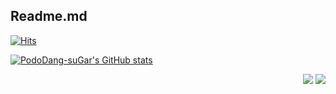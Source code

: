 ## Readme.md

[![Hits](https://hits.seeyoufarm.com/api/count/incr/badge.svg?url=https%3A%2F%2Fgithub.com%2FPodoDang-suGar%2FPodoDang-suGar%2Fblob%2Fmain%2FREADME.md&count_bg=%23555555&title_bg=%23323232&icon=&icon_color=%23FFFFFF&title=hits&edge_flat=false)](https://hits.seeyoufarm.com)

[![PodoDang-suGar's GitHub stats](https://github-readme-stats.vercel.app/api?username=PodoDang-suGar&show_icons=true&theme=radical)](https://github.com/anuraghazra/github-readme-stats)


<p align="right">
<a href="https://www.notion.so/Notion-35f012c3dac44635b7aa6fa67f440e5d?pvs=4"><img src="https://img.shields.io/badge/My Notion-white?style=flat-square&logo=Notion&logoColor=black&link=https://www.notion.so/Notion-35f012c3dac44635b7aa6fa67f440e5d?pvs=4"/></a>
<a href="https://www.instagram.com/u._.chaning/" target="_blank"><img src="https://img.shields.io/badge/Instagram-white?style=flat-square&logo=Instagram&logoColor=E4405F"/></a>
